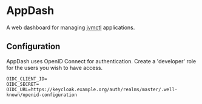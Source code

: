 # AppDash

A web dashboard for managing [jvmctl] applications.

[jvmctl]: https://github.com/nla/jvmctl

## Configuration

AppDash uses OpenID Connect for authentication. Create a 'developer' role for the users you wish to have access.

    OIDC_CLIENT_ID=
    OIDC_SECRET=
    OIDC_URL=https://keycloak.example.org/auth/realms/master/.well-known/openid-configuration